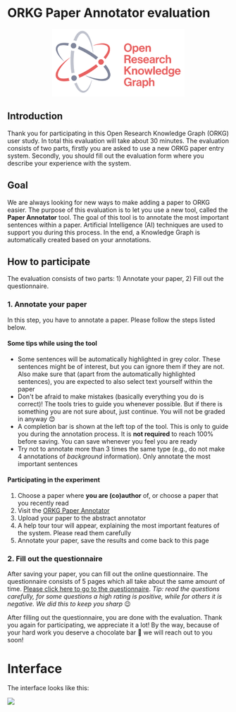 # ORKG Paper Annotator evaluation

<center><img src="./logo.svg" width="300"></center>

## Introduction

Thank you for participating in this Open Research Knowledge Graph (ORKG) user study. In total this evaluation will take about 30 minutes. The evaluation consists of two parts, firstly you are asked to use a new ORKG paper entry system. Secondly, you should fill out the evaluation form where you describe your experience with the system.

## Goal

We are always looking for new ways to make adding a paper to ORKG easier. The purpose of this evaluation is to let you use a new tool, called the **Paper Annotator** tool. The goal of this tool is to annotate the most important sentences within a paper. Artificial Intelligence (AI) techniques are used to support you during this process. In the end, a Knowledge Graph is automatically created based on your annotations.

## How to participate

The evaluation consists of two parts: 1) Annotate your paper, 2) Fill out the questionnaire.

### 1. Annotate your paper

In this step, you have to annotate a paper. Please follow the steps listed below.

#### Some tips while using the tool

-   Some sentences will be automatically highlighted in grey color. These sentences might be of interest, but you can ignore them if they are not. Also make sure that (apart from the automatically highlighted sentences), you are expected to also select text yourself within the paper
-   Don't be afraid to make mistakes (basically everything you do is correct)! The tools tries to guide you whenever possible. But if there is something you are not sure about, just continue. You will not be graded in anyway 😊
-   A completion bar is shown at the left top of the tool. This is only to guide you during the annotation process. It is **not required** to reach 100% before saving. You can save whenever you feel you are ready
-   Try not to annotate more than 3 times the same type (e.g., do not make 4 annotations of _background_ information). Only annotate the most important sentences

#### Participating in the experiment

1. Choose a paper where **you are (co)author** of, or choose a paper that you recently read
2. Visit the <a href="https://www.orkg.org/orkg/pdf-text-annotation" target="_blank">ORKG Paper Annotator</a>
3. Upload your paper to the abstract annotator
4. A help tour tour will appear, explaining the most important features of the system. Please read them carefully
5. Annotate your paper, save the results and come back to this page

### 2. Fill out the questionnaire

After saving your paper, you can fill out the online questionnaire. The questionnaire consists of 5 pages which all take about the same amount of time. <a href="https://docs.google.com/forms/d/e/1FAIpQLSei2JGMp1mzGaZn353jE1h982xJQh0DxSVWPlGNRYrV_irdcQ/viewform?usp=sf_link" target="_blank">Please click here to go to the questionnaire</a>. _Tip: read the questions carefully, for some questions a high rating is positive, while for others it is negative. We did this to keep you sharp_ 😉

After filling out the questionnaire, you are done with the evaluation. Thank you again for participating, we appreciate it a lot! By the way, because of your hard work you deserve a chocolate bar 🍫 we will reach out to you soon!

# Interface

The interface looks like this:

<img src="screencast.gif">
